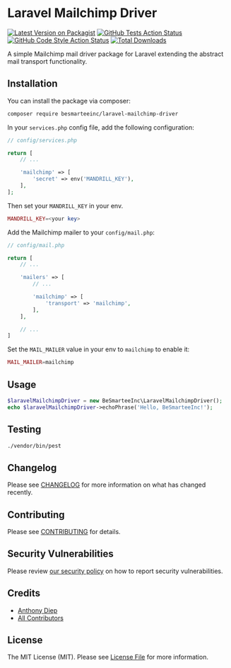 # Laravel Mailchimp Driver

[![Latest Version on Packagist](https://img.shields.io/packagist/v/besmarteeinc/laravel-mailchimp-driver.svg?style=flat-square)](https://packagist.org/packages/besmarteeinc/laravel-mailchimp-driver)
[![GitHub Tests Action Status](https://img.shields.io/github/actions/workflow/status/besmarteeinc/laravel-mailchimp-driver/run-tests.yml?branch=main&label=tests&style=flat-square)](https://github.com/besmarteeinc/laravel-mailchimp-driver/actions?query=workflow%3Arun-tests+branch%3Amain)
[![GitHub Code Style Action Status](https://img.shields.io/github/actions/workflow/status/besmarteeinc/laravel-mailchimp-driver/fix-php-code-style-issues.yml?branch=main&label=code%20style&style=flat-square)](https://github.com/besmarteeinc/laravel-mailchimp-driver/actions?query=workflow%3A"Fix+PHP+code+style+issues"+branch%3Amain)
[![Total Downloads](https://img.shields.io/packagist/dt/besmarteeinc/laravel-mailchimp-driver.svg?style=flat-square)](https://packagist.org/packages/besmarteeinc/laravel-mailchimp-driver)

A simple Mailchimp mail driver package for Laravel extending the abstract mail transport functionality.

## Installation

You can install the package via composer:

```bash
composer require besmarteeinc/laravel-mailchimp-driver
```

In your `services.php` config file, add the following configuration:

```php
// config/services.php

return [
    // ...

    'mailchimp' => [
        'secret' => env('MANDRILL_KEY'),
    ],
];
```

Then set your `MANDRILL_KEY` in your env.
```php
MANDRILL_KEY=<your key>
```

Add the Mailchimp mailer to your `config/mail.php`:

```php
// config/mail.php

return [
    // ...

    'mailers' => [
        // ...

        'mailchimp' => [
            'transport' => 'mailchimp',
        ],
    ],

    // ...
]
```

Set the `MAIL_MAILER` value in your env to `mailchimp` to enable it:
```php
MAIL_MAILER=mailchimp
```

## Usage

```php
$laravelMailchimpDriver = new BeSmarteeInc\LaravelMailchimpDriver();
echo $laravelMailchimpDriver->echoPhrase('Hello, BeSmarteeInc!');
```

## Testing

```bash
./vendor/bin/pest
```

## Changelog

Please see [CHANGELOG](CHANGELOG.md) for more information on what has changed recently.

## Contributing

Please see [CONTRIBUTING](CONTRIBUTING.md) for details.

## Security Vulnerabilities

Please review [our security policy](../../security/policy) on how to report security vulnerabilities.

## Credits

- [Anthony Diep](https://github.com/BeSmarteeInc)
- [All Contributors](../../contributors)

## License

The MIT License (MIT). Please see [License File](LICENSE.md) for more information.
